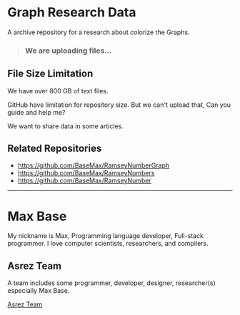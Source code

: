 # Graph Research Data

A archive repository for a research about colorize the Graphs.

> ### We are uploading files...

## File Size Limitation

We have over 800 GB of text files.

GitHub have limitation for repository size.
But we can't upload that, Can you guide and help me?

We want to share data in some articles.

## Related Repositories

- https://github.com/BaseMax/RamseyNumberGraph
- https://github.com/BaseMax/RamseyNumbers
- https://github.com/BaseMax/RamseyNumber

---------

# Max Base

My nickname is Max, Programming language developer, Full-stack programmer. I love computer scientists, researchers, and compilers.

## Asrez Team

A team includes some programmer, developer, designer, researcher(s) especially Max Base.

[Asrez Team](https://www.asrez.com/)
